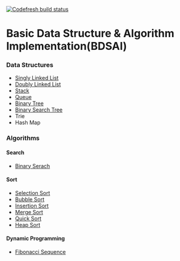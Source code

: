 [![Codefresh build status]( https://g.codefresh.io/api/badges/build?repoOwner=Cokeeeeman&repoName=bdsai&branch=master&pipelineName=bdsai&accountName=cokeeeeman&type=cf-1)]( https://g.codefresh.io/repositories/Cokeeeeman/bdsai/builds?filter=trigger:build;branch:master;service:5af3de09b1d7540001732a10~bdsai)

# Basic Data Structure & Algorithm Implementation(BDSAI)

### Data Structures
- [Singly Linked List](./src/data_structures/SinglyLinkedList.js)
- [Doubly Linked List](./src/data_structures/DoublyLinkedList.js)
- [Stack](./src/data_structures/Stack.js)
- [Queue](./src/data_structures/Queue.js)
- [Binary Tree](./src/data_structures/BinaryTree.js)
- [Binary Search Tree](./src/data_structures/BinarySearchTree.js)
- Trie
- Hash Map

### Algorithms
#### Search
- [Binary Serach](./src/algorithms/binarySearch.js)
#### Sort
- [Selection Sort](./src/algorithms/selectionSort.js)
- [Bubble Sort](./src/algorithms/bubbleSort.js)
- [Insertion Sort](./src/algorithms/insertionSort.js)
- [Merge Sort](./src/algorithms/mergeSort.js)
- [Quick Sort](./src/algorithms/quickSort.js)
- [Heap Sort](./src/algorithms/heapSort.js)
#### Dynamic Programming
- [Fibonacci Sequence](./src/algorithms/fibonacci.js)